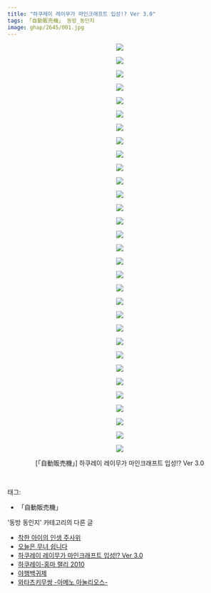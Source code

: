 ```yaml
---
title: "하쿠레이 레이무가 마인크래프트 입성!? Ver 3.0"
tags: 「自動販売機」 동방_동인지
image: ghap/2645/001.jpg
---
```

<div class="article">
<p style="text-align: center; clear: none; float: none;"><img src="{{ site.nasurl }}/ghap/2645/001.jpg"/></p>
<p style="text-align: center; clear: none; float: none;"><img src="{{ site.nasurl }}/ghap/2645/002.jpg"/></p>
<p style="text-align: center; clear: none; float: none;"><img src="{{ site.nasurl }}/ghap/2645/003.jpg"/></p>
<p style="text-align: center; clear: none; float: none;"><img src="{{ site.nasurl }}/ghap/2645/004.jpg"/></p>
<p style="text-align: center; clear: none; float: none;"><img src="{{ site.nasurl }}/ghap/2645/005.jpg"/></p>
<p style="text-align: center; clear: none; float: none;"><img src="{{ site.nasurl }}/ghap/2645/006.jpg"/></p>
<p style="text-align: center; clear: none; float: none;"><img src="{{ site.nasurl }}/ghap/2645/007.jpg"/></p>
<p style="text-align: center; clear: none; float: none;"><img src="{{ site.nasurl }}/ghap/2645/008.jpg"/></p>
<p style="text-align: center; clear: none; float: none;"><img src="{{ site.nasurl }}/ghap/2645/009.jpg"/></p>
<p style="text-align: center; clear: none; float: none;"><img src="{{ site.nasurl }}/ghap/2645/010.jpg"/></p>
<p style="text-align: center; clear: none; float: none;"><img src="{{ site.nasurl }}/ghap/2645/011.jpg"/></p>
<p style="text-align: center; clear: none; float: none;"><img src="{{ site.nasurl }}/ghap/2645/012.jpg"/></p>
<p style="text-align: center; clear: none; float: none;"><img src="{{ site.nasurl }}/ghap/2645/013.jpg"/></p>
<p style="text-align: center; clear: none; float: none;"><img src="{{ site.nasurl }}/ghap/2645/014.jpg"/></p>
<p style="text-align: center; clear: none; float: none;"><img src="{{ site.nasurl }}/ghap/2645/015.jpg"/></p>
<p style="text-align: center; clear: none; float: none;"><img src="{{ site.nasurl }}/ghap/2645/016.jpg"/></p>
<p style="text-align: center; clear: none; float: none;"><img src="{{ site.nasurl }}/ghap/2645/017.jpg"/></p>
<p style="text-align: center; clear: none; float: none;"><img src="{{ site.nasurl }}/ghap/2645/018.jpg"/></p>
<p style="text-align: center; clear: none; float: none;"><img src="{{ site.nasurl }}/ghap/2645/019.jpg"/></p>
<p style="text-align: center; clear: none; float: none;"><img src="{{ site.nasurl }}/ghap/2645/020.jpg"/></p>
<p style="text-align: center; clear: none; float: none;"><img src="{{ site.nasurl }}/ghap/2645/021.jpg"/></p>
<p style="text-align: center; clear: none; float: none;"><img src="{{ site.nasurl }}/ghap/2645/022.jpg"/></p>
<p style="text-align: center; clear: none; float: none;"><img src="{{ site.nasurl }}/ghap/2645/023.jpg"/></p>
<p style="text-align: center; clear: none; float: none;"><img src="{{ site.nasurl }}/ghap/2645/024.jpg"/></p>
<p style="text-align: center; clear: none; float: none;"><img src="{{ site.nasurl }}/ghap/2645/025.jpg"/></p>
<p style="text-align: center; clear: none; float: none;"><img src="{{ site.nasurl }}/ghap/2645/026.jpg"/></p>
<p style="text-align: center; clear: none; float: none;"><img src="{{ site.nasurl }}/ghap/2645/027.jpg"/></p>
<p style="text-align: center; clear: none; float: none;"><img src="{{ site.nasurl }}/ghap/2645/028.jpg"/></p>
<p style="text-align: center; clear: none; float: none;"><img src="{{ site.nasurl }}/ghap/2645/029.jpg"/></p>
<p style="text-align: center; clear: none; float: none;"><img src="{{ site.nasurl }}/ghap/2645/030.jpg"/></p>
<p style="text-align: center; clear: none; float: none;"><img src="{{ site.nasurl }}/ghap/2645/031.jpg"/></p>
<p style="text-align: center; clear: none; float: none;">[「自動販売機」] 하쿠레이 레이무가 마인크래프트 입성!? Ver 3.0</p>
<p><br/></p>
</div><div class="tagTrail">
<p>태그: </p>
<ul>
<li>「自動販売機」</li>
</ul>
</div><div class="another">
<p>'동방 동인지' 카테고리의 다른 글</p>
<ul>
<li><a href="/2016-10-19-ghap_2649">착한 아이의 인생 주사위</a></li>
<li><a href="/2016-10-19-ghap_2646">오늘은 무녀 쉽니다</a></li>
<li><a href="/2016-10-19-ghap_2645">하쿠레이 레이무가 마인크래프트 입성!? Ver 3.0</a></li>
<li><a href="/2016-10-19-ghap_2643">하쿠레이-홍마 랠리 2010</a></li>
<li><a href="/2016-10-19-ghap_2642">야행백귀제</a></li>
<li><a href="/2016-10-19-ghap_2641">와타츠키무쌍 -아메노 아눌리오스-</a></li>
</ul>
</div><div class="cb_module cb_fluid">
<div class="cb_wrt cb_profile">
</div><!-- commentList close -->
</div>